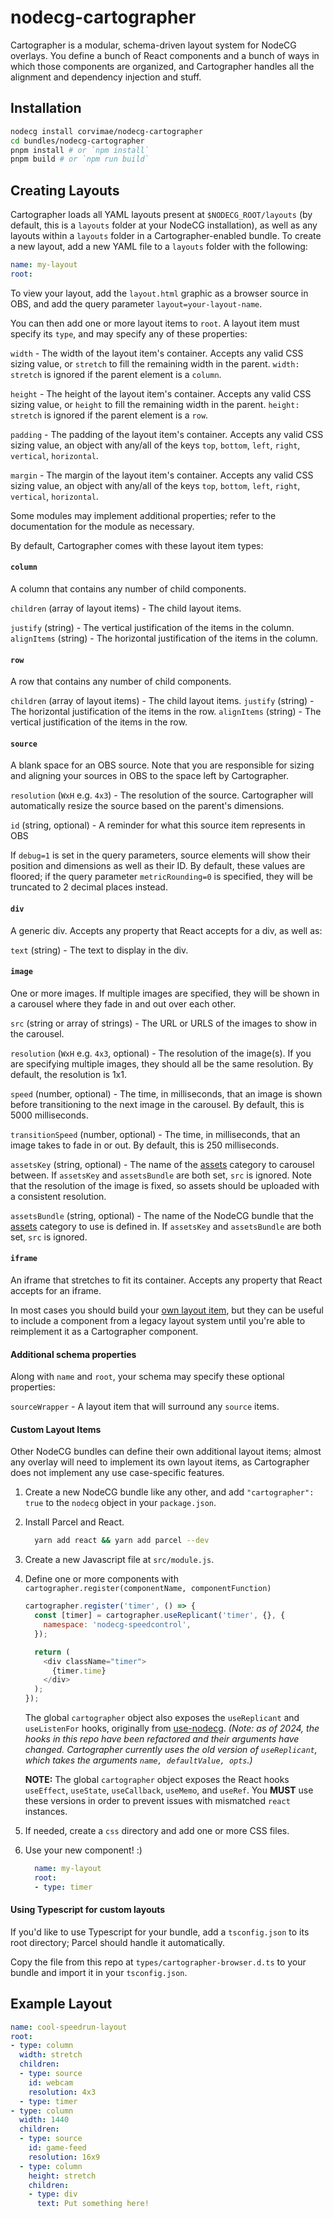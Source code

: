# nodecg-cartographer

Cartographer is a modular, schema-driven layout system for NodeCG overlays. You define
a bunch of React components and a bunch of ways in which those components are organized,
and Cartographer handles all the alignment and dependency injection and stuff.

## Installation

```bash
nodecg install corvimae/nodecg-cartographer
cd bundles/nodecg-cartographer
pnpm install # or `npm install`
pnpm build # or `npm run build`
```

## Creating Layouts

Cartographer loads all YAML layouts present at `$NODECG_ROOT/layouts` (by default, this is a `layouts` folder at your NodeCG installation), as well as any layouts within a `layouts` folder in a Cartographer-enabled bundle. To create a new layout, add a new YAML file to a `layouts` folder with the following:

```yaml
name: my-layout
root:
```

To view your layout, add the `layout.html` graphic as a browser source in OBS, and add the query parameter `layout=your-layout-name`.

You can then add one or more layout items to `root`. A layout item must specify its `type`, and may specify any of these properties:

`width` - The width of the layout item's container. Accepts any valid CSS sizing value, or `stretch` to fill the remaining width in the parent. `width: stretch` is ignored if the parent element is a `column`.

`height` - The height of the layout item's container. Accepts any valid CSS sizing value, or `height` to fill the remaining width in the parent. `height: stretch` is ignored if the parent element is a `row`.

`padding` - The padding of the layout item's container. Accepts any valid CSS sizing value, an object with any/all of the keys `top`, `bottom`, `left`, `right`, `vertical`, `horizontal`.

`margin` - The margin of the layout item's container. Accepts any valid CSS sizing value, an object with any/all of the keys `top`, `bottom`, `left`, `right`, `vertical`, `horizontal`.

Some modules may implement additional properties; refer to the documentation for the module as necessary.

By default, Cartographer comes with these layout item types:

#### `column`
A column that contains any number of child components.

`children` (array of layout items) - The child layout items.

`justify` (string) - The vertical justification of the items in the column.
`alignItems` (string) - The horizontal justification of the items in the column.

#### `row`
A row that contains any number of child components.

`children` (array of layout items) - The child layout items.
`justify` (string) - The horizontal justification of the items in the row.
`alignItems` (string) - The vertical justification of the items in the row.

#### `source`
A blank space for an OBS source. Note that you are responsible for sizing and aligning your sources in OBS to the space left by Cartographer.

`resolution` (`WxH` e.g. `4x3`) - The resolution of the source. Cartographer will automatically resize the source based on the parent's dimensions.

`id` (string, optional) - A reminder for what this source item represents in OBS

If `debug=1` is set in the query parameters, source elements will show their position and dimensions as well as their ID. By default, these values are floored; if the query parameter `metricRounding=0` is specified, they will be truncated to 2 decimal places instead.


#### `div`
A generic div. Accepts any property that React accepts for a div, as well as:

`text` (string) - The text to display in the div.

#### `image`
One or more images. If multiple images are specified, they will be shown in a carousel where they fade in and out over each other.

`src` (string or array of strings) - The URL or URLS of the images to show in the carousel.

`resolution` (`WxH` e.g. `4x3`, optional) - The resolution of the image(s). If you are specifying multiple images, they should all be the same resolution. By default, the resolution is 1x1.

`speed` (number, optional) - The time, in milliseconds, that an image is shown before transitioning to the next image in the carousel. By default, this is 5000 milliseconds.

`transitionSpeed` (number, optional) - The time, in milliseconds, that an image takes to fade in or out. By default, this is 250 milliseconds.

`assetsKey` (string, optional) - The name of the [assets](https://www.nodecg.dev/docs/assets/) category to carousel between. If `assetsKey` and `assetsBundle` are both set, `src` is ignored. Note that the resolution of the image is fixed, so assets should be uploaded with a consistent resolution.

`assetsBundle` (string, optional) - The name of the NodeCG bundle that the [assets](https://www.nodecg.dev/docs/assets/) category to use is defined in. If `assetsKey` and `assetsBundle` are both set, `src` is ignored.

#### `iframe`
An iframe that stretches to fit its container. Accepts any property that React accepts for an iframe.

In most cases you should build your [own layout item](#custom-layout-items), but they can be useful to include a component from a legacy layout system until you're able to reimplement it as a Cartographer component.

#### Additional schema properties

Along with `name` and `root`, your schema may specify these optional properties:

`sourceWrapper` - A layout item that will surround any `source` items.

#### Custom Layout Items
Other NodeCG bundles can define their own additional layout items; almost any overlay will need to implement its own layout items, as Cartographer does not implement any use case-specific features.

1. Create a new NodeCG bundle like any other, and add `"cartographer": true` to the `nodecg` object in your `package.json`.
1. Install Parcel and React.

    ```bash
      yarn add react && yarn add parcel --dev
    ```
1. Create a new Javascript file at `src/module.js`.
1. Define one or more components with `cartographer.register(componentName, componentFunction)`

    ```js
    cartographer.register('timer', () => {
      const [timer] = cartographer.useReplicant('timer', {}, {
        namespace: 'nodecg-speedcontrol',
      });

      return (
        <div className="timer">
          {timer.time}
        </div>
      );
    });
    ```

    The global `cartographer` object also exposes the `useReplicant` and `useListenFor` hooks, originally from [use-nodecg](https://github.com/Hoishin/use-nodecg). _(Note: as of 2024, the hooks in this repo have been refactored and their arguments have changed. Cartographer currently uses the old version of `useReplicant`, which takes the arguments `name, defaultValue, opts`.)_

    **NOTE:** The global `cartographer` object exposes the React hooks `useEffect`, `useState`, `useCallback`, `useMemo`, and `useRef`. You **MUST** use these versions in order to prevent issues with mismatched `react` instances.

1. If needed, create a `css` directory and add one or more CSS files.

1. Use your new component! :)

    ```yaml
      name: my-layout
      root:
      - type: timer
    ```

#### Using Typescript for custom layouts

If you'd like to use Typescript for your bundle, add a `tsconfig.json` to its root directory; Parcel should handle it automatically.

Copy the file from this repo at `types/cartographer-browser.d.ts` to your bundle and import it in your `tsconfig.json`.

## Example Layout

```yaml
name: cool-speedrun-layout
root:
- type: column
  width: stretch
  children:
  - type: source
    id: webcam
    resolution: 4x3
  - type: timer
- type: column
  width: 1440
  children:
  - type: source
    id: game-feed
    resolution: 16x9
  - type: column
    height: stretch
    children:
    - type: div
      text: Put something here!
```

